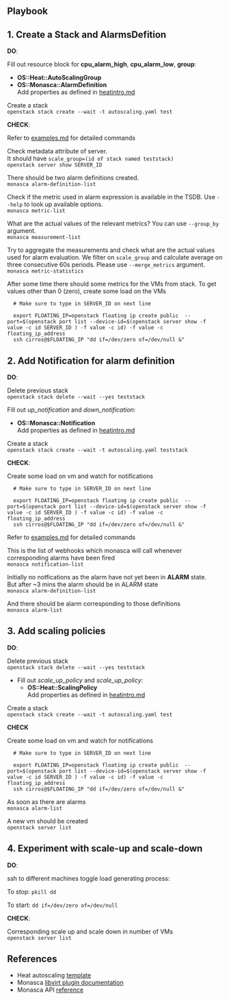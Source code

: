 Playbook
--------

## 1. Create a Stack and AlarmsDefition

**DO**:

Fill out resource block for **cpu_alarm_high**, **cpu_alarm_low**, **group**:
  - **OS::Heat::AutoScalingGroup**
  - **OS::Monasca::AlarmDefinition**  
  Add properties as defined in [heatintro.md](./heatintro.md)

Create a stack  
`openstack stack create --wait -t autoscaling.yaml test`

**CHECK**:

Refer to [examples.md](./examples.md) for detailed commands

Check metadata attribute of server.   
It should have `scale_group=(id of stack named teststack)`  
`openstack server show SERVER_ID`

There should be two alarm definitions created.  
`monasca alarm-definition-list`

Check if the metric used in alarm expression is available in the TSDB. Use
`--help` to look up available options.   
`monasca metric-list`

What are the actual values of the relevant metrics? You can use `--group_by`
argument.  
`monasca measurement-list`

Try to aggregate the measurements and check what are the actual values used for
alarm evaluation. We filter on `scale_group` and calculate average on three
consecutive 60s periods. Please use `--merge_metrics` argument.   
`monasca metric-statistics`

After some time there should some metrics for the VMs from stack.
To get values other than 0 (zero), create some load on the VMs

```
  # Make sure to type in SERVER_ID on next line

  export FLOATING_IP=openstack floating ip create public  --port=$(openstack port list --device-id=$(openstack server show -f value -c id SERVER_ID ) -f value -c id) -f value -c floating_ip_address
  ssh cirros@$FLOATING_IP "dd if=/dev/zero of=/dev/null &"
```

## 2. Add Notification for alarm definition

**DO**:

Delete previous stack  
`openstack stack delete --wait --yes teststack`

Fill out  *up_notification* and *down_notification*:
  - **OS::Monasca::Notification**  
   Add properties as defined in [heatintro.md](./heatintro.md)

Create a stack  
`openstack stack create --wait -t autoscaling.yaml teststack`


**CHECK**:

Create some load on vm and watch for notifications
```
  # Make sure to type in SERVER_ID on next line

  export FLOATING_IP=openstack floating ip create public  --port=$(openstack port list --device-id=$(openstack server show -f value -c id SERVER_ID ) -f value -c id) -f value -c floating_ip_address
  ssh cirros@$FLOATING_IP "dd if=/dev/zero of=/dev/null &"
```

Refer to [examples.md](./examples.md) for detailed commands


This is the list of webhooks which monasca will call whenever corresponding alarms have been fired  
`monasca notification-list`

Initially no notfications as the alarm have not yet been in **ALARM** state.  
But after ~3 mins the alarm should be in ALARM state  
`monasca alarm-definition-list`

And there should be alarm corresponding to those definitions  
`monasca alarm-list`

## 3. Add scaling policies

**DO**:

Delete previous stack  
`openstack stack delete --wait --yes teststack`

- Fill out  *scale_up_policy* and *scale_up_policy*:
  - **OS::Heat::ScalingPolicy**  
  Add properties as defined in [heatintro.md](./heatintro.md)

Create a stack  
`openstack stack create --wait -t autoscaling.yaml test`

**CHECK**

Create some load on vm and watch for notifications
```
  # Make sure to type in SERVER_ID on next line

  export FLOATING_IP=openstack floating ip create public  --port=$(openstack port list --device-id=$(openstack server show -f value -c id SERVER_ID ) -f value -c id) -f value -c floating_ip_address
  ssh cirros@$FLOATING_IP "dd if=/dev/zero of=/dev/null &"
```

As soon as there are alarms  
`monasca alarm-list`  

A new vm should be created  
`openstack server list`

## 4. Experiment with scale-up and scale-down

**DO**:

ssh to different machines toggle load generating process:  

To stop:   `pkill dd`

To start:  `dd if=/dev/zero of=/dev/null`

**CHECK**:

Corresponding scale up and scale down in number of VMs  
`openstack server list`

References
----------
* Heat autoscaling [template](https://github.com/openstack/heat-templates/blob/master/hot/monasca/autoscaling.yaml)
* Monasca [libvirt plugin documentation](https://github.com/openstack/monasca-agent/blob/master/docs/Libvirt.md)
* Monasca API [reference](https://github.com/openstack/monasca-api/blob/master/docs/monasca-api-spec.md)
